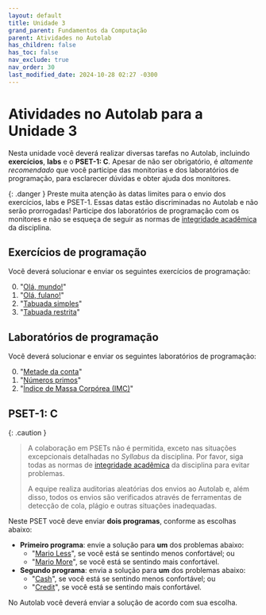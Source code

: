 ```yaml
---
layout: default
title: Unidade 3
grand_parent: Fundamentos da Computação
parent: Atividades no Autolab
has_children: false
has_toc: false
nav_exclude: true
nav_order: 30
last_modified_date: 2024-10-28 02:27 -0300
---
```


# Atividades no Autolab para a Unidade 3

Nesta unidade você deverá realizar diversas tarefas no Autolab, incluindo
**exercícios**, **labs** e o **PSET-1: C**. Apesar de não ser obrigatório, é
*altamente recomendado* que você participe das monitorias e dos laboratórios de
programação, para esclarecer dúvidas e obter ajuda dos monitores.

{: .danger }
Preste muita atenção às datas limites para o envio dos exercícios, labs e
PSET-1. Essas datas estão discriminadas no Autolab e não serão prorrogadas!
Participe dos laboratórios de programação com os monitores e não se esqueça de
seguir as normas de [integridade
acadêmica](/disciplinas/fundamentos_computacao/syllabus/#integridade-acadmica)
da disciplina.

## Exercícios de programação
Você deverá solucionar e enviar os seguintes exercícios de programação:

0. "[Olá, mundo!](/assets/disciplinas/fundcomp/2024_1/ola_mundo-handout.rar)"
0. "[Olá, fulano!](/assets/disciplinas/fundcomp/2024_1/ola_fulano-handout.rar)"
0. "[Tabuada simples](/assets/disciplinas/fundcomp/2024_1/tabuada-handout.rar)"
0. "[Tabuada restrita](/assets/disciplinas/fundcomp/2024_1/tabuada_restrita-handout.rar)"

## Laboratórios de programação
Você deverá solucionar e enviar os seguintes laboratórios de programação:

0. "[Metade da conta](/assets/disciplinas/fundcomp/2024_1/metade_da_conta-handout.rar)"
0. "[Números primos](/assets/disciplinas/fundcomp/2024_1/primos-handout.rar)"
0. "[Índice de Massa Corpórea (IMC)](/assets/disciplinas/fundcomp/2024_1/imc-handout.rar)"

## PSET-1: C

{: .caution }
> A colaboração em PSETs não é permitida, exceto nas situações excepcionais
> detalhadas no *Syllabus* da disciplina. Por favor, siga todas as normas de
> [integridade
> acadêmica](/disciplinas/fundamentos_computacao/syllabus/#integridade-acadmica)
> da disciplina para evitar problemas.
>
> A equipe realiza auditorias aleatórias dos envios ao Autolab e, além disso,
> todos os envios são verificados através de ferramentas de detecção de cola,
> plágio e outras situações inadequadas.

Neste PSET você deve enviar **dois programas**, conforme as escolhas abaixo:

* **Primeiro programa**: envie a solução para **um** dos problemas abaixo:
  * "[Mario Less](/assets/disciplinas/fundcomp/2024_1/mario_less-handout.rar)",
    se você está se sentindo menos confortável; ou
  * "[Mario More](/assets/disciplinas/fundcomp/2024_1/mario_more-handout.rar)",
    se você está se sentindo mais confortável.
* **Segundo programa**: envia a solução para **um** dos problemas abaixo:
  * "[Cash](/assets/disciplinas/fundcomp/2024_1/cash-handout.rar)", se você está
    se sentindo menos confortável; ou
  * "[Credit](/assets/disciplinas/fundcomp/2024_1/credit-handout.rar)", se você
    está se sentindo mais confortável.

No Autolab você deverá enviar a solução de acordo com sua escolha.
